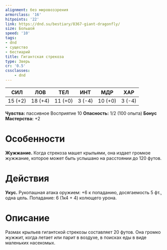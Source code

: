 ```yaml
---
alignment: без мировоззрения
armorclass: '16'
hitpoints: '22'
link: https://dnd.su/bestiary/8367-giant-dragonfly/
size: Большой
speed: '10'
tags:
- dnd
- существо
- бестиарий
title: Гигантская стрекоза
type: Зверь
cr: '0.5'
cssclasses:
    - dnd
---
```



| СИЛ | ЛОВ | ТЕЛ | ИНТ | МДР | ХАР |
|---|---|---|---|---|---|
| 15 (+2) | 18 (+4) | 11 (+0) | 3 (-4) | 10 (+0) | 3 (-4) |
**Чувства:** пассивное Восприятие 10
**Опасность:** 1/2 (100 опыта)
**Бонус Мастерства:** +2


# Особенности
**Жужжание.** Когда стрекоза машет крыльями, она издает громкое жужжание, которое может быть услышано на расстоянии до 120 футов.


# Действия
**Укус.** Рукопашная атака оружием: +6 к попаданию, досягаемость 5 фт., одна цель. Попадание: 6 (1к4 + 4) колющего урона.


# Описание
Размах крыльев гигантской стрекозы составляет 20 футов. Она громко жужжит, когда летает или парит в воздухе, в поисках еды в виде маленьких насекомых.